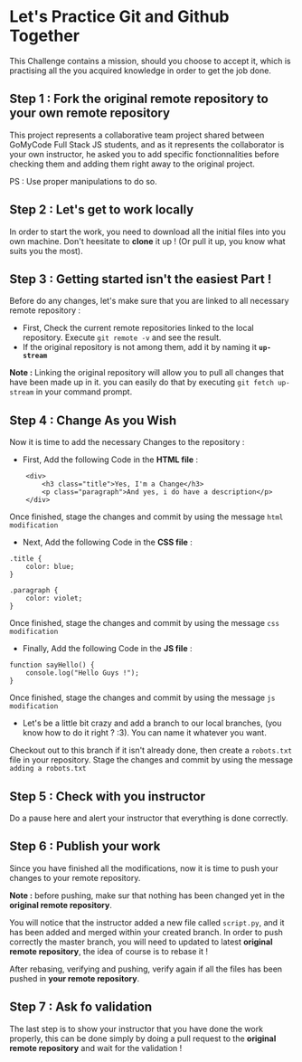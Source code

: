 # Let's Practice Git and Github Together

This Challenge contains a mission, should you choose to accept it, which is practising all the you acquired knowledge in order to get the job done.

## Step 1 : Fork the original remote repository to your own remote repository

This project represents a collaborative team project shared between GoMyCode Full Stack JS students, and as it represents the collaborator is your own instructor, he asked you to add specific fonctionnalities before checking them and adding them right away to the original project.

PS : Use proper manipulations to do so.

## Step 2 : Let's get to work locally

In order to start the work, you need to download all the initial files into you own machine. Don't heesitate to **clone** it up ! (Or pull it up, you know what suits you the most).

## Step 3 : Getting started isn't the easiest Part !

Before do any changes, let's make sure that you are linked to all necessary remote repository :

 - First, Check the current remote repositories linked to the local repository. Execute `git remote -v` and see the result.
 - If the original repository is not among them, add it by naming it **`up-stream`**

**Note :** Linking the original repository will allow you to pull all changes that have been made up in it. you can easily do that by executing `git fetch up-stream` in your command prompt.

## Step 4 : Change As you Wish

Now it is time to add the necessary Changes to the repository :

 - First, Add the following Code in the **HTML file** :

```
    <div>
        <h3 class="title">Yes, I'm a Change</h3>
        <p class="paragraph">And yes, i do have a description</p>
    </div>
```

Once finished, stage the changes and commit by using the message `html modification`

 - Next, Add the following Code in the **CSS file** :

```
.title {
    color: blue;
}

.paragraph {
    color: violet;
}
```

Once finished, stage the changes and commit by using the message `css modification`

 - Finally, Add the following Code in the **JS file** :

```
function sayHello() {
    console.log("Hello Guys !");
}
```

Once finished, stage the changes and commit by using the message `js modification`

 - Let's be a little bit crazy and add a branch to our local branches, (you know how to do it right ? :3). You can name it whatever you want.

Checkout out to this branch if it isn't already done, then create a `robots.txt` file in your repository. Stage the changes and commit by using the message `adding a robots.txt`

## Step 5 : Check with you instructor

Do a pause here and alert your instructor that everything is done correctly.

## Step 6 : Publish your work

Since you have finished all the modifications, now it is time to push your changes to your remote repository.

**Note :** before pushing, make sur that nothing has been changed yet in the **original remote repository**.

You will notice that the instructor added a new file called `script.py`, and it has been added and merged within your created branch. In order to push correctly the master branch, you will need to updated to latest **original remote repository**, the idea of course is to rebase it !

After rebasing, verifying and pushing, verify again if all the files has been pushed in **your remote repository**.

## Step 7 : Ask fo validation

The last step is to show your instructor that you have done the work properly, this can be done simply by doing a pull request to the **original remote repository** and wait for the validation !